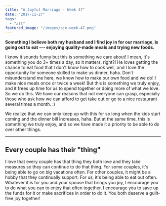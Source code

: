 ```yaml
---
title: "A Joyful Marriage - Week 47"
date: "2017-11-27"
tags:
  - "all"
featured_image: "/images/ajm-week-47.png"
---
```


**Something I believe both my husband and I find joy in for our marriage, is going out to eat --- enjoying quality-made meals and trying new foods.**

I know it sounds funny but this is something we care about! I mean, it's something you do 3+ times a day, so it matters, right?! He loves getting the chance to eat food that I don't know how to cook well, and I love the opportunity for someone skilled to make us dinner, haha. Don't misunderstand me here, we know how to make our own food and we do! I make nice meals once or twice a week! But this is something we truly enjoy, and it frees up time for us to spend together or doing more of what we love. So we do this. We have our reasons that not everyone can grasp, especially those who ask how we can afford to get take out or go to a nice restaurant several times a month. :)

We realize that we can only keep up with this for so long when the kids start coming and the dinner bill increases, haha. But at the same time, this is something we truly enjoy, and so we have made it a priority to be able to do over other things.

* * *

## Every couple has their "thing"

I love that every couple has that thing they both love and they take measures so they can continue to do that thing. For some couples, it's being able to go on big vacations often. For other couples, it might be a hobby that they continually support. For us, it's being able to eat out often. Whatever it is for you and your spouse that brings you joy, I encourage you to do what you can to enjoy that often together. I encourage you to save up the funds for it or make sacrifices in order to do it. You both deserve a guilt-free joy together!
